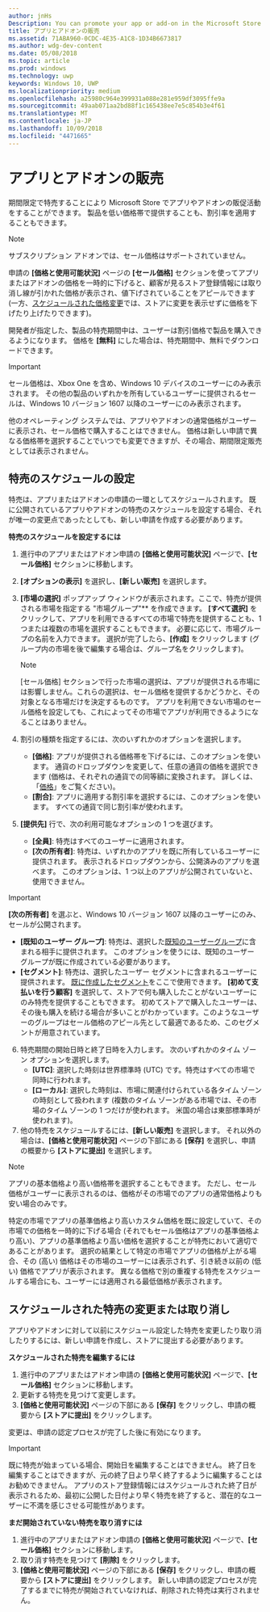 ```yaml
---
author: jnHs
Description: You can promote your app or add-on in the Microsoft Store by putting it on sale for a limited time.
title: アプリとアドオンの販売
ms.assetid: 71ABA960-0CDC-4E35-A1C8-1D34B6673817
ms.author: wdg-dev-content
ms.date: 05/08/2018
ms.topic: article
ms.prod: windows
ms.technology: uwp
keywords: Windows 10, UWP
ms.localizationpriority: medium
ms.openlocfilehash: a25980c964e399931a088e281e959df3095ffe9a
ms.sourcegitcommit: 49aab071aa2bd88f1c165438ee7e5c854b3e4f61
ms.translationtype: MT
ms.contentlocale: ja-JP
ms.lasthandoff: 10/09/2018
ms.locfileid: "4471665"
---
```

# <a name="put-apps-and-add-ons-on-sale"></a>アプリとアドオンの販売

期間限定で特売することにより Microsoft Store でアプリやアドオンの販促活動をすることができます。 製品を低い価格帯で提供することも、割引率を適用することもできます。

> [!NOTE]
> サブスクリプション アドオンでは、セール価格はサポートされていません。

申請の **[価格と使用可能状況]** ページの **[セール価格]** セクションを使ってアプリまたはアドオンの価格を一時的に下げると、顧客が見るストア登録情報には取り消し線が引かれた価格が表示され、値下げされていることをアピールできます (一方、[スケジュールされた価格変更](set-and-schedule-app-pricing.md#schedule-price-changes)では、ストアに変更を表示せずに価格を下げたり上げたりできます)。 

開発者が指定した、製品の特売期間中は、ユーザーは割引価格で製品を購入できるようになります。 価格を **[無料]** にした場合は、特売期間中、無料でダウンロードできます。

> [!IMPORTANT]
> セール価格は、Xbox One を含め、Windows 10 デバイスのユーザーにのみ表示されます。 その他の製品のいずれかを所有しているユーザーに提供されるセールは、Windows 10 バージョン 1607 以降のユーザーにのみ表示されます。
> 
> 他のオペレーティング システムでは、アプリやアドオンの通常価格がユーザーに表示され、セール価格で購入することはできません。 価格は新しい申請で異なる価格帯を選択することでいつでも変更できますが、その場合、期間限定販売としては表示されません。


## <a name="scheduling-a-sale"></a>特売のスケジュールの設定

特売は、アプリまたはアドオンの申請の一環としてスケジュールされます。 既に公開されているアプリやアドオンの特売のスケジュールを設定する場合、それが唯一の変更点であったとしても、新しい申請を作成する必要があります。

**特売のスケジュールを設定するには**

1. 進行中のアプリまたはアドオン申請の **[価格と使用可能状況]** ページで、**[セール価格]** セクションに移動します。
2. **[オプションの表示]** を選択し、**[新しい販売]** を選択します。
3. **[市場の選択]** ポップアップ ウィンドウが表示されます。ここで、特売が提供される市場を指定する "市場グループ"** を作成できます。 **[すべて選択]** をクリックして、アプリを利用できるすべての市場で特売を提供することも、1 つまたは複数の市場を選択することもできます。 必要に応じて、市場グループの名前を入力できます。 選択が完了したら、**[作成]** をクリックします  (グループ内の市場を後で編集する場合は、グループ名をクリックします)。

   > [!NOTE]
   > [セール価格] セクションで行った市場の選択は、アプリが提供される市場には影響しません。これらの選択は、セール価格を提供するかどうかと、その対象となる市場だけを決定するものです。 アプリを利用できない市場のセール価格を設定しても、これによってその市場でアプリが利用できるようになることはありません。
4. 割引の種類を指定するには、次のいずれかのオプションを選択します。
   - **[価格]**: アプリが提供される価格帯を下げるには、このオプションを使います。 通貨のドロップダウンを変更して、任意の通貨の価格を選択できます  (価格は、それぞれの通貨での同等額に変換されます。 詳しくは、「[価格](set-app-pricing-and-availability.md)」をご覧ください)。
   - **[割合]**: アプリに適用する割引率を選択するには、このオプションを使います。 すべての通貨で同じ割引率が使われます。
5. **[提供先]** 行で、次の利用可能なオプションの 1 つを選びます。
   - **[全員]**: 特売はすべてのユーザーに適用されます。
   - **[次の所有者]**: 特売は、いずれかのアプリを既に所有しているユーザーに提供されます。 表示されるドロップダウンから、公開済みのアプリを選べます。 このオプションは、1 つ以上のアプリが公開されていないと、使用できません。

  > [!IMPORTANT]
  > **[次の所有者]** を選ぶと、Windows 10 バージョン 1607 以降のユーザーにのみ、セールが公開されます。

   - **[既知のユーザー グループ]**: 特売は、選択した[既知のユーザーグループ](create-known-user-groups.md)に含まれる相手に提供されます。 このオプションを使うには、既知のユーザー グループが既に作成されている必要があります。
   - **[セグメント]**: 特売は、選択したユーザー セグメントに含まれるユーザーに提供されます。 [既に作成したセグメント](create-customer-segments.md)をここで使用できます。 **[初めて支払いを行う顧客]** を選択して、ストアで何も購入したことがないユーザーにのみ特売を提供することもできます。 初めてストアで購入したユーザーは、その後も購入を続ける場合が多いことがわかっています。このようなユーザーのグループはセール価格のアピール先として最適であるため、このセグメントが用意されています。
6. 特売期間の開始日時と終了日時を入力します。 次のいずれかのタイム ゾーン オプションを選択します。
   - **[UTC]**: 選択した時刻は世界標準時 (UTC) です。特売はすべての市場で同時に行われます。
   - **[ローカル]**: 選択した時刻は、市場に関連付けられている各タイム ゾーンの時刻として扱われます  (複数のタイム ゾーンがある市場では、その市場のタイム ゾーンの 1 つだけが使われます。 米国の場合は東部標準時が使われます)。
7. 他の特売をスケジュールするには、**[新しい販売]** を選択します。 それ以外の場合は、**[価格と使用可能状況]** ページの下部にある **[保存]** を選択し、申請の概要から **[ストアに提出]** を選択します。

> [!NOTE]
> アプリの基本価格より高い価格帯を選択することもできます。 ただし、セール価格がユーザーに表示されるのは、価格がその市場でのアプリの通常価格よりも安い場合のみです。
>
> 特定の市場でアプリの基準価格より高いカスタム価格を既に設定していて、その市場での価格を一時的に下げる場合 (それでもセール価格はアプリの基準価格より高い)、アプリの基準価格より高い価格を選択することが特売において適切であることがあります。 選択の結果として特定の市場でアプリの価格が上がる場合、その (高い) 価格はその市場のユーザーには表示されず、引き続き以前の (低い) 価格でアプリが表示されます。 異なる価格で別の重複する特売をスケジュールする場合にも、ユーザーには適用される最低価格が表示されます。

## <a name="changing-or-canceling-a-scheduled-sale"></a>スケジュールされた特売の変更または取り消し

アプリやアドオンに対して以前にスケジュール設定した特売を変更したり取り消したりするには、新しい申請を作成し、ストアに提出する必要があります。

**スケジュールされた特売を編集するには**

1.  進行中のアプリまたはアドオン申請の **[価格と使用可能状況]** ページで、**[セール価格]** セクションに移動します。
2.  更新する特売を見つけて変更します。
3.  **[価格と使用可能状況]** ページの下部にある **[保存]** をクリックし、申請の概要から **[ストアに提出]** をクリックします。

変更は、申請の認定プロセスが完了した後に有効になります。

> [!IMPORTANT]
> 既に特売が始まっている場合、開始日を編集することはできません。 終了日を編集することはできますが、元の終了日より早く終了するように編集することはお勧めできません。 アプリのストア登録情報にはスケジュールされた終了日が表示されるため、最初に公開した日付より早く特売を終了すると、潜在的なユーザーに不満を感じさせる可能性があります。

 **まだ開始されていない特売を取り消すには**

1.  進行中のアプリまたはアドオン申請の **[価格と使用可能状況]** ページで、**[セール価格]** セクションに移動します。
2.  取り消す特売を見つけて **[削除]** をクリックします。
3.  **[価格と使用可能状況]** ページの下部にある **[保存]** をクリックし、申請の概要から **[ストアに提出]** をクリックします。 新しい申請の認定プロセスが完了するまでに特売が開始されていなければ、削除された特売は実行されません。




